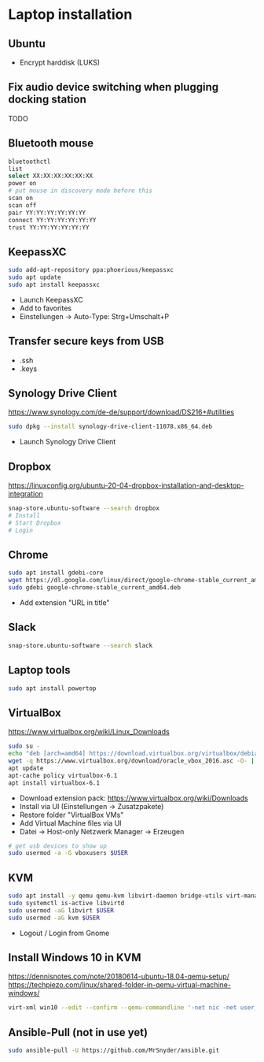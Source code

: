 # Laptop installation

## Ubuntu
* Encrypt harddisk (LUKS)

## Fix audio device switching when plugging docking station
TODO

## Bluetooth mouse
```bash
bluetoothctl
list
select XX:XX:XX:XX:XX:XX
power on
# put mouse in discovery mode before this
scan on
scan off
pair YY:YY:YY:YY:YY:YY
connect YY:YY:YY:YY:YY:YY
trust YY:YY:YY:YY:YY:YY
```

## KeepassXC
```bash
sudo add-apt-repository ppa:phoerious/keepassxc
sudo apt update
sudo apt install keepassxc
```
* Launch KeepassXC
* Add to favorites
* Einstellungen -> Auto-Type: Strg+Umschalt+P

## Transfer secure keys from USB
* .ssh
* .keys

## Synology Drive Client
https://www.synology.com/de-de/support/download/DS216+#utilities
```bash
sudo dpkg --install synology-drive-client-11078.x86_64.deb
```
* Launch Synology Drive Client

## Dropbox
https://linuxconfig.org/ubuntu-20-04-dropbox-installation-and-desktop-integration

```bash
snap-store.ubuntu-software --search dropbox
# Install
# Start Dropbox
# Login
```

## Chrome
```bash
sudo apt install gdebi-core
wget https://dl.google.com/linux/direct/google-chrome-stable_current_amd64.deb
sudo gdebi google-chrome-stable_current_amd64.deb
```

* Add extension "URL in title"

## Slack
```bash
snap-store.ubuntu-software --search slack
```

## Laptop tools
```bash
sudo apt install powertop
```

## VirtualBox
https://www.virtualbox.org/wiki/Linux_Downloads
```bash
sudo su -
echo "deb [arch=amd64] https://download.virtualbox.org/virtualbox/debian focal contrib" > /etc/apt/sources.list.d/virtualbox.list
wget -q https://www.virtualbox.org/download/oracle_vbox_2016.asc -O- | apt-key add -
apt update
apt-cache policy virtualbox-6.1
apt install virtualbox-6.1
```

* Download extension pack: https://www.virtualbox.org/wiki/Downloads
* Install via UI (Einstellungen -> Zusatzpakete)
* Restore folder "VirtualBox VMs"
* Add Virtual Machine files via UI
* Datei -> Host-only Netzwerk Manager -> Erzeugen

```bash
# get usb devices to show up
sudo usermod -a -G vboxusers $USER
```

## KVM
```bash
sudo apt install -y qemu qemu-kvm libvirt-daemon bridge-utils virt-manager virtinst
sudo systemctl is-active libvirtd
sudo usermod -aG libvirt $USER
sudo usermod -aG kvm $USER
```
* Logout / Login from Gnome

## Install Windows 10 in KVM
https://dennisnotes.com/note/20180614-ubuntu-18.04-qemu-setup/
https://techpiezo.com/linux/shared-folder-in-qemu-virtual-machine-windows/

```bash
virt-xml win10 --edit --confirm --qemu-commandline '-net nic -net user,smb=/home/markus/.kvm-share'
```

## Ansible-Pull (not in use yet)
```bash
sudo ansible-pull -U https://github.com/MrSnyder/ansible.git
```

